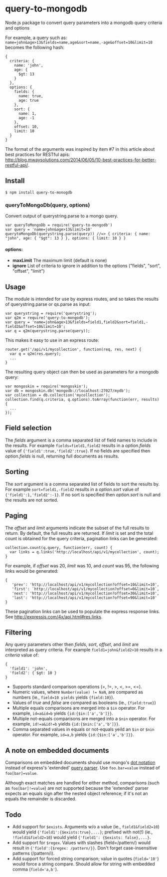# query-to-mongodb
Node.js package to convert query parameters into a mongodb query criteria and options

For example, a query such as: `name=john&age>13&fields=name,age&sort=name,-age&offset=10&limit=10` becomes the following hash:
```
{
  criteria: {
    name: 'john',
    age: {
      $gt: 13
    }
  },
  options: {
    fields: {
      name: true,
      age: true
    },
    sort: {
      name: 1,
      age: -1
    },
    offset: 10,
    limit: 10
  }
}
```
The format of the arguments was inspired by item #7 in this article about best practices for RESTful apis:
http://blog.mwaysolutions.com/2014/06/05/10-best-practices-for-better-restful-api/.

## Install
```
$ npm install query-to-monogdb
```

### queryToMongoDb(query, options)
Convert output of querystring.parse to a mongo query.
```
var queryToMongoDb = require('query-to-mongodb')
var query = 'name=john&age>13&limit=10'
querytoMongoDb(querystring.parse(query)) //=> { criteria: { name: "john", age: { "$gt": 13 } }, options: { limit: 10 } }
```

#### options:
* **maxLimit** The maximum limit (default is none)
* **ignore** List of criteria to ignore in addition to the options ("fields", "sort", "offset", "limit")

## Usage
The module is intended for use by express routes, and so takes the results of querystring.parse or qs.parse as input:
```
var querystring = require('querystring');
var q2m = require('query-to-mongodb');
var query = 'name=john&age>13&fields=field1,field2&sort=field1,-field2&offset=10&limit=10';
var q = q2m(querystring.parse(query));
```
This makes it easy to use in an express route:
```
router.get('/api/v1/mycollection', function(req, res, next) {
  var q = q2m(res.query);
  ...
}
```

The resulting query object can then be used as parameters for a mongodb query:
```
var mongoskin = require('mongoskin');
var db = mongoskin.db('mongodb://localhost:27027/mydb');
var collection = db.collection('mycollection');
collection.find(q.criteria, q.options).toArray(function(err, results) {
  ...
});
```

## Field selection
The _fields_ argument is a comma separated list of field names to include in the results. For example `fields=field1,field2` results in a _option.fields_ value of `{'field1':true,'field2':true}`. If no fields are specified then _option.fields_ is null, returning full documents as results.

## Sorting
The _sort_ argument is a comma separated list of fields to sort the results by. For example `sort=field1,-field2` results in a _option.sort_ value of `{'field1':1,'field2':-1}`. If no sort is specified then _option.sort_ is null and the results are not sorted.

## Paging
The _offset_ and _limit_ arguments indicate the subset of the full results to return. By default, the full results are returned. If _limit_ is set and the total count is obtained for the query criteria, pagination links can be generated:
```
collection.count(q.query, function(err, count) {
  var links = q.links('http://localhost/api/v1/mycollection', count);
}
```
For example, if _offset_ was 20, _limit_ was 10, and _count_ was 95, the following links would be generated:
```
{
   'prev': 'http://localhost/api/v1/mycollection?offset=10&limit=10',
   'first': `http://localhost/api/v1/mycollection?offset=0&limit=10`,
   'next': 'http://localhost/api/v1/mycollection?offset=30&limit=10',
   'last': 'http://localhost/api/v1/mycollection?offset=90&limit=10'
}
```
These pagination links can be used to populate the express response links. See http://expressjs.com/4x/api.html#res.links.

## Filtering
Any query parameters other then _fields_, _sort_, _offset_, and _limit_ are interpreted as query criteria. For example `field1=john&field2>10` results in a _criteria_ value of:
```
{
  'field1': 'john',
  'field2': { $gt: 10 }
}
```

* Supports standard comparison operations (=, !=, >, <, >=, <=).
* Numeric values, where `Number(value) != NaN`, are compared as numbers (ie., `field=10 yields` yields `{field:10}`).
* Values of _true_ and _false_ are compared as booleans (ie., `{field:true}`)
* Multiple equals comparisons are merged into a `$in` operator. For example, `id=a&id=b` yields `{id:{$in:['a','b']}}`.
* Multiple not-equals comparisons are merged into a `$nin` operator. For example, `id!=a&id!=b` yields `{id:{$nin:['a','b']}}`.
* Comma separated values in equals or not-equals yeild an `$in` or `$nin` operator. For example, `id=a,b` yields `{id:{$in:['a','b']}}`.

## A note on embedded documents
Comparisons on embedded documents should use mongo's [dot notation](http://docs.mongodb.org/manual/reference/glossary/#term-dot-notation) instead of express's 'extended' [query parser](https://www.npmjs.com/package/qs). Use `foo.bar=value` instead of `foo[bar]=value`.

Although exact matches are handled for either method, comparisons (such as `foo[bar]!=value`) are not supported because the 'extended' parser expects an equals sign after the nested object reference; if it's not an equals the remainder is discarded.

## Todo
* Add support for `$exists`. Arguments w/o a value (ie., `field1&field2=10`) would yield `{'field1':{$exists:true},...}`; prefixed with not(!) (ie., `!field1&field2=10`) would yield `{'field1': {$exists: false},...}`.
* Add support for `$regex`. Values with slashes (field=/pattern/) would result in `{'field':{$regex: /pattern/}}`. Don't forget case-insensitive patterns (/pattern/i).
* Add support for forced string comparison; value in quotes (`field='10'`) would force a string compare. Should allow for string with embedded comma (`field='a,b'`).
